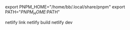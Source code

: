 export PNPM_HOME="/home/bb/.local/share/pnpm"
export PATH="$PNPM_HOME:$PATH"

netlify link
netlify build
netlify dev